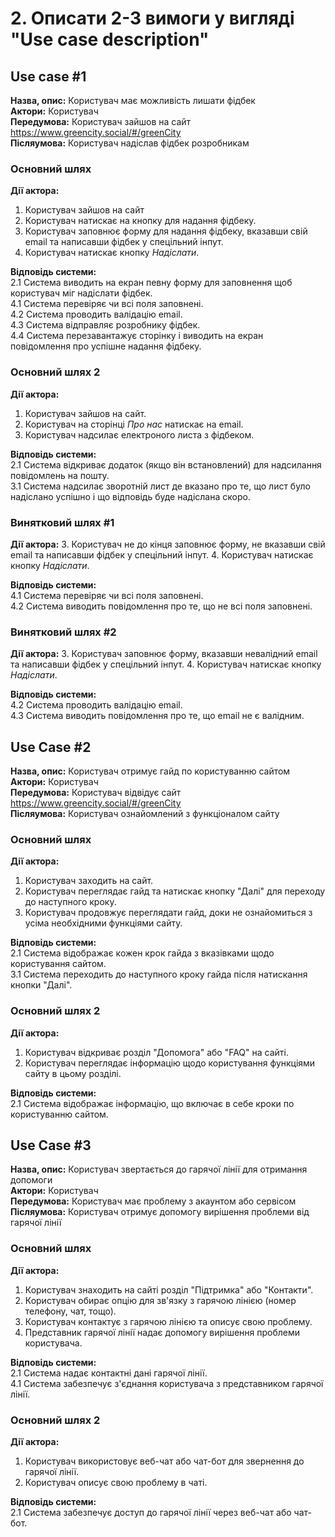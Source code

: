 # 2. Описати 2-3 вимоги у вигляді "Use case description"

## Use case #1
**Назва, опис:** Користувач має можливість лишати фідбек <br>
**Актори:** Користувач <br>
**Передумова:** Користувач зайшов на сайт https://www.greencity.social/#/greenCity  <br>
**Післяумова:** Користувач надіслав фідбек розробникам

### Основний шлях
**Дії актора:**
1. Користувач зайшов на сайт
2. Користувач натискає на кнопку для надання фідбеку.
3. Користувач заповнює форму для надання фідбеку, вказавши свій email та написавши фідбек у спецільний інпут.
4. Користувач натискає кнопку *Надіслати*.

**Відповідь системи:** <br>
2.1 Система виводить на екран певну форму для заповнення щоб користувач міг надіслати фідбек. <br>
4.1 Система перевіряє чи всі поля заповнені. <br>
4.2 Система проводить валідацію email. <br>
4.3 Система відправляє розробнику фідбек. <br>
4.4 Система перезавантажує сторінку і виводить на екран повідомлення про успішне надання фідбеку.

### Основний шлях 2
**Дії актора:**
1. Користувач зайшов на сайт.
2. Користувач на сторінці *Про нас* натискає на email.
3. Користувач надсилає електроного листа з фідбеком.

**Відповідь системи:** <br>
2.1 Система відкриває додаток (якщо він встановлений) для надсилання повідомлень на пошту. <br>
3.1 Система надсилає зворотній лист де вказано про те, що лист було надіслано успішно і що відповідь буде надіслана скоро.

### Винятковий шлях #1
**Дії актора:**
3. Користувач не до кінця заповнює форму, не вказавши свій email та написавши фідбек у спецільний інпут.
4. Користувач натискає кнопку *Надіслати*.

**Відповідь системи:** <br>
4.1 Система перевіряє чи всі поля заповнені. <br>
4.2 Система виводить повідомлення про те, що не всі поля заповнені. 

### Винятковий шлях #2
**Дії актора:**
3. Користувач заповнює форму, вказавши невалідний email та написавши фідбек у спецільний інпут.
4. Користувач натискає кнопку *Надіслати*.

**Відповідь системи:** <br>
4.2 Система проводить валідацію email. <br>
4.3 Система виводить повідомлення про те, що email не є валідним.


## Use Case #2

**Назва, опис:** Користувач отримує гайд по користуванню сайтом <br>
**Актори:** Користувач <br>
**Передумова:** Користувач відвідує сайт https://www.greencity.social/#/greenCity <br>
**Післяумова:** Користувач ознайомлений з функціоналом сайту

### Основний шлях
**Дії актора:**
1. Користувач заходить на сайт.
2. Користувач переглядає гайд та натискає кнопку "Далі" для переходу до наступного кроку.
3. Користувач продовжує переглядати гайд, доки не ознайомиться з усіма необхідними функціями сайту.

**Відповідь системи:** <br>
2.1 Система відображає кожен крок гайда з вказівками щодо користування сайтом. <br>
3.1 Система переходить до наступного кроку гайда після натискання кнопки "Далі". 

### Основний шлях 2
**Дії актора:**
1. Користувач відкриває розділ "Допомога" або "FAQ" на сайті.
2. Користувач переглядає інформацію щодо користування функціями сайту в цьому розділі.

**Відповідь системи:** <br>
2.1 Система відображає інформацію, що включає в себе кроки по користуванню сайтом.

## Use Case #3

**Назва, опис:** Користувач звертається до гарячої лінії для отримання допомоги <br>
**Актори:** Користувач <br>
**Передумова:** Користувач має проблему з акаунтом або сервісом <br>
**Післяумова:** Користувач отримує допомогу вирішення проблеми від гарячої лінії

### Основний шлях
**Дії актора:**
1. Користувач знаходить на сайті розділ "Підтримка" або "Контакти".
2. Користувач обирає опцію для зв'язку з гарячою лінією (номер телефону, чат, тощо).
3. Користувач контактує з гарячою лінією та описує свою проблему.
4. Представник гарячої лінії надає допомогу вирішення проблеми користувача.

**Відповідь системи:** <br>
2.1 Система надає контактні дані гарячої лінії. <br>
4.1 Система забезпечує з'єднання користувача з представником гарячої лінії.

### Основний шлях 2
**Дії актора:**
1. Користувач використовує веб-чат або чат-бот для звернення до гарячої лінії.
2. Користувач описує свою проблему в чаті.

**Відповідь системи:** <br>
2.1 Система забезпечує доступ до гарячої лінії через веб-чат або чат-бот.
